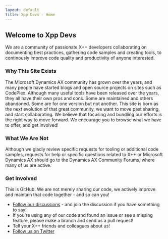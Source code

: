 ```yaml
---
layout: default
title: Xpp Devs - Home
---
```


## Welcome to Xpp Devs
We are a community of passionate X++ developers collaborating on documenting best practices, gathering code samples and creating tools, to continously improve code quality and productivity of anyone interested.

### Why This Site Exists
The Microsoft Dynamics AX community has grown over the years, and many people have started blogs and open source projects on sites such as CodePlex. Although many useful tools have been released over the years, they all have their own pros and cons. Some are maintained and others abandoned. Some are for one version but not another. This site is born as the next evolution of that great community, we want to move past sharing, and start collaborating. We believe that focusing and bundling our efforts is the right way to move forward. 
We encourage you to browse what we have to offer, and get involved!

### What We Are Not
Although we gladly review specific requests for tooling or additional code samples, requests for help or specific questions related to X++ or Microsoft Dynamics AX should go to the Dynamics AX Community Forums, where many of us are active. 

### Get Involved
This is GitHub. We are not merely sharing our code, we actively improve and maintain that code together - and so can you!
* [Follow our discussions](/forum.html) - and join the discussion if you have something to say!
* If you're using any of our code and found an issue or see a missing feature, please make a branch and send us a pull request!
* Tell your X++ friends and colleagues about us!
* [Follow us on Twitter](https://twitter.com/xppdevs)

